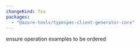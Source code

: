 ```yaml
---
changeKind: fix
packages:
  - "@azure-tools/typespec-client-generator-core"
---
```


ensure operation examples to be ordered